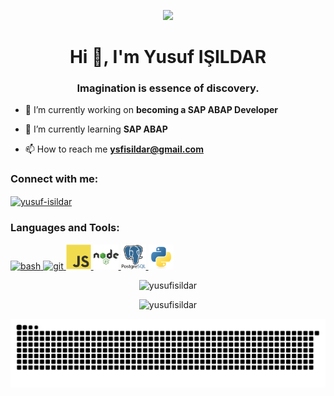 <p align="center"><img src="https://www.dexerto.com/cdn-cgi/image/width=750,quality=60,format=auto/https://editors.dexerto.com/wp-content/uploads/2020/07/heavy-smash-ultimate.jpg"> </p>

<h1 align="center">Hi 👋, I'm Yusuf IŞILDAR</h1>
<h3 align="center">Imagination is essence of discovery.</h3>

- 🔭 I’m currently working on **becoming a SAP ABAP Developer**

- 🌱 I’m currently learning **SAP ABAP**

- 📫 How to reach me **ysfisildar@gmail.com**

<h3 align="left">Connect with me:</h3>
<p align="left">
<a href="https://linkedin.com/in/yusuf-isildar" target="blank"><img align="center" src="https://raw.githubusercontent.com/rahuldkjain/github-profile-readme-generator/master/src/images/icons/Social/linked-in-alt.svg" alt="yusuf-isildar" height="30" width="40" /></a>
</p>

<h3 align="left">Languages and Tools:</h3>
<p align="left"> <a href="https://www.gnu.org/software/bash/" target="_blank" rel="noreferrer"> <img src="https://www.vectorlogo.zone/logos/gnu_bash/gnu_bash-icon.svg" alt="bash" width="40" height="40"/> </a> <a href="https://git-scm.com/" target="_blank" rel="noreferrer"> <img src="https://www.vectorlogo.zone/logos/git-scm/git-scm-icon.svg" alt="git" width="40" height="40"/> </a> <a href="https://developer.mozilla.org/en-US/docs/Web/JavaScript" target="_blank" rel="noreferrer"> <img src="https://raw.githubusercontent.com/devicons/devicon/master/icons/javascript/javascript-original.svg" alt="javascript" width="40" height="40"/> </a> <a href="https://nodejs.org" target="_blank" rel="noreferrer"> <img src="https://raw.githubusercontent.com/devicons/devicon/master/icons/nodejs/nodejs-original-wordmark.svg" alt="nodejs" width="40" height="40"/> </a> <a href="https://www.postgresql.org" target="_blank" rel="noreferrer"> <img src="https://raw.githubusercontent.com/devicons/devicon/master/icons/postgresql/postgresql-original-wordmark.svg" alt="postgresql" width="40" height="40"/> </a> <a href="https://www.python.org" target="_blank" rel="noreferrer"> <img src="https://raw.githubusercontent.com/devicons/devicon/master/icons/python/python-original.svg" alt="python" width="40" height="40"/> </a> </p>

<p align="center"><img src="https://github-readme-stats.vercel.app/api/top-langs?username=yusufisildar&show_icons=true&locale=en&layout=compact" alt="yusufisildar" /></p>

<!---  <p align="center"><img src="https://github-readme-stats.vercel.app/api?username=yusufisildar&show_icons=true&locale=en" alt="yusufisildar" /></p> --->

<p align="center"><img src="https://github-readme-streak-stats.herokuapp.com/?user=yusufisildar&" alt="yusufisildar" /></p>


<p align="center">
<picture>
  <source media="(prefers-color-scheme: dark)" srcset="https://raw.githubusercontent.com/yusufisildar/yusufisildar/output/github-contribution-grid-snake-dark.svg">
  <source media="(prefers-color-scheme: light)" srcset="https://raw.githubusercontent.com/yusufisildar/yusufisildar/output/github-contribution-grid-snake.svg">
  <img alt="github contribution grid snake animation" src="https://raw.githubusercontent.com/yusufisildar/yusufisildar/output/github-contribution-grid-snake.svg">
</picture>
</p>
